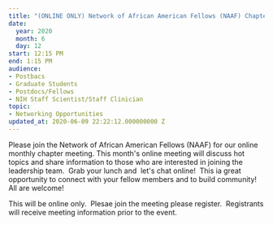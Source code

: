 ```yaml
---
title: "(ONLINE ONLY) Network of African American Fellows (NAAF) Chapter Virtual Lunch"
date:
  year: 2020
  month: 6
  day: 12
start: 12:15 PM
end: 1:15 PM
audience:
- Postbacs
- Graduate Students
- Postdocs/Fellows
- NIH Staff Scientist/Staff Clinician
topic:
- Networking Opportunities
updated_at: 2020-06-09 22:22:12.000000000 Z
---
```

Please join the Network of African American Fellows (NAAF) for our
online monthly chapter meeting. This month\'s online meeting
will discuss hot topics and share information to those who are
interested in joining the leadership team.  Grab your lunch and  let\'s
chat online!  This ia great opportunity to connect with your fellow
members and to build community!  All are welcome!

This will be online only.  Plesae join the meeting please register. 
Registrants will receive meeting information prior to the event.
